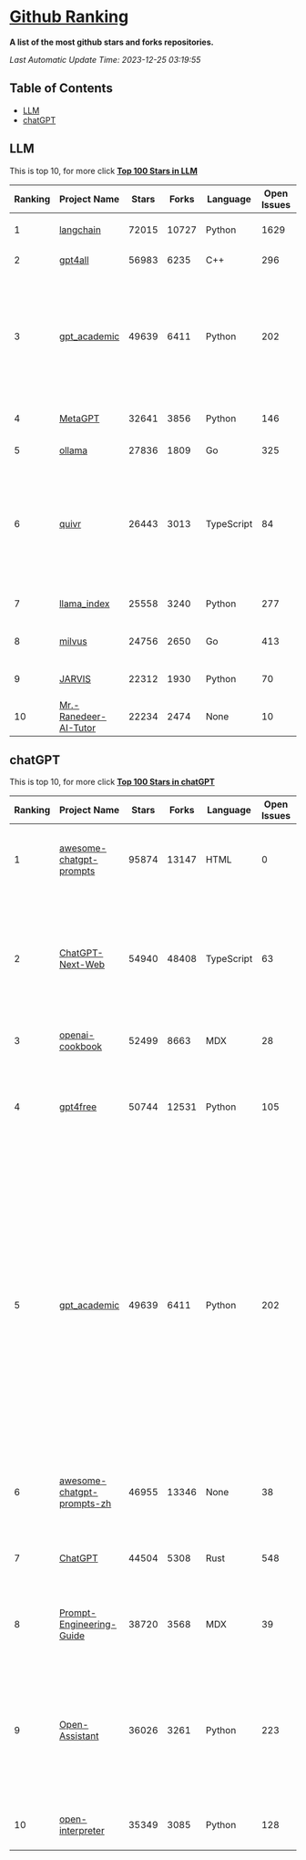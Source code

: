 [Github Ranking](./README.md)
==========

**A list of the most github stars and forks repositories.**

*Last Automatic Update Time: 2023-12-25 03:19:55*

## Table of Contents
 * [LLM](#LLM)
 * [chatGPT](#chatGPT)

## LLM

This is top 10, for more click **[Top 100 Stars in LLM](Top100/LLM.md)**

| Ranking | Project Name | Stars | Forks | Language | Open Issues | Description | Last Commit |
| ------- | ------------ | ----- | ----- | -------- | ----------- | ----------- | ----------- |
| 1 | [langchain](https://github.com/langchain-ai/langchain) | 72015 | 10727 | Python | 1629 | ⚡ Building applications with LLMs through composability ⚡ | 2023-12-25T02:36:28Z |
| 2 | [gpt4all](https://github.com/nomic-ai/gpt4all) | 56983 | 6235 | C++ | 296 | gpt4all: open-source LLM chatbots that you can run anywhere | 2023-12-22T00:26:33Z |
| 3 | [gpt_academic](https://github.com/binary-husky/gpt_academic) | 49639 | 6411 | Python | 202 | 为ChatGPT/GLM提供实用化交互界面，特别优化论文阅读/润色/写作体验，模块化设计，支持自定义快捷按钮&函数插件，支持Python和C++等项目剖析&自译解功能，PDF/LaTex论文翻译&总结功能，支持并行问询多种LLM模型，支持chatglm2等本地模型。兼容文心一言, moss, llama2, rwkv, claude2, 通义千问, 书生, 讯飞星火等。 | 2023-12-24T10:21:45Z |
| 4 | [MetaGPT](https://github.com/geekan/MetaGPT) | 32641 | 3856 | Python | 146 | 🌟 The Multi-Agent Framework: Given one line Requirement, return PRD, Design, Tasks, Repo | 2023-12-24T12:06:47Z |
| 5 | [ollama](https://github.com/jmorganca/ollama) | 27836 | 1809 | Go | 325 | Get up and running with Llama 2 and other large language models locally | 2023-12-25T01:02:50Z |
| 6 | [quivr](https://github.com/StanGirard/quivr) | 26443 | 3013 | TypeScript | 84 | Your GenAI Second Brain 🧠  A personal productivity assistant (RAG) ⚡️🤖 Chat with your docs (PDF, CSV, ...)  & apps using Langchain, GPT 3.5 / 4 turbo, Private, Anthropic, VertexAI, Ollama, LLMs, that you can share with users !  Local & Private alternative to OpenAI GPTs & ChatGPT powered by retrieval-augmented generation  | 2023-12-24T16:50:09Z |
| 7 | [llama_index](https://github.com/run-llama/llama_index) | 25558 | 3240 | Python | 277 | LlamaIndex (formerly GPT Index) is a data framework for your LLM applications | 2023-12-24T11:04:02Z |
| 8 | [milvus](https://github.com/milvus-io/milvus) | 24756 | 2650 | Go | 413 | A cloud-native vector database, storage for next generation AI applications | 2023-12-25T03:18:44Z |
| 9 | [JARVIS](https://github.com/microsoft/JARVIS) | 22312 | 1930 | Python | 70 | JARVIS, a system to connect LLMs with ML community. Paper: https://arxiv.org/pdf/2303.17580.pdf | 2023-12-04T10:58:34Z |
| 10 | [Mr.-Ranedeer-AI-Tutor](https://github.com/JushBJJ/Mr.-Ranedeer-AI-Tutor) | 22234 | 2474 | None | 10 | A GPT-4 AI Tutor Prompt for customizable personalized learning experiences. | 2023-11-18T21:18:14Z |


## chatGPT

This is top 10, for more click **[Top 100 Stars in chatGPT](Top100/chatGPT.md)**

| Ranking | Project Name | Stars | Forks | Language | Open Issues | Description | Last Commit |
| ------- | ------------ | ----- | ----- | -------- | ----------- | ----------- | ----------- |
| 1 | [awesome-chatgpt-prompts](https://github.com/f/awesome-chatgpt-prompts) | 95874 | 13147 | HTML | 0 | This repo includes ChatGPT prompt curation to use ChatGPT better. | 2023-12-12T06:28:47Z |
| 2 | [ChatGPT-Next-Web](https://github.com/ChatGPTNextWeb/ChatGPT-Next-Web) | 54940 | 48408 | TypeScript | 63 | A cross-platform ChatGPT/Gemini UI (Web / PWA / Linux / Win / MacOS). 一键拥有你自己的跨平台 ChatGPT/Gemini 应用。 | 2023-12-25T02:25:43Z |
| 3 | [openai-cookbook](https://github.com/openai/openai-cookbook) | 52499 | 8663 | MDX | 28 | Examples and guides for using the OpenAI API | 2023-12-24T16:55:16Z |
| 4 | [gpt4free](https://github.com/xtekky/gpt4free) | 50744 | 12531 | Python | 105 | The official gpt4free repository \| various collection of powerful language models | 2023-12-25T00:41:40Z |
| 5 | [gpt_academic](https://github.com/binary-husky/gpt_academic) | 49639 | 6411 | Python | 202 | 为ChatGPT/GLM提供实用化交互界面，特别优化论文阅读/润色/写作体验，模块化设计，支持自定义快捷按钮&函数插件，支持Python和C++等项目剖析&自译解功能，PDF/LaTex论文翻译&总结功能，支持并行问询多种LLM模型，支持chatglm2等本地模型。兼容文心一言, moss, llama2, rwkv, claude2, 通义千问, 书生, 讯飞星火等。 | 2023-12-24T10:21:45Z |
| 6 | [awesome-chatgpt-prompts-zh](https://github.com/PlexPt/awesome-chatgpt-prompts-zh) | 46955 | 13346 | None | 38 | ChatGPT 中文调教指南。各种场景使用指南。学习怎么让它听你的话。 | 2023-12-06T17:31:31Z |
| 7 | [ChatGPT](https://github.com/lencx/ChatGPT) | 44504 | 5308 | Rust | 548 | 🔮 ChatGPT Desktop Application (Mac, Windows and Linux) | 2023-12-20T03:20:35Z |
| 8 | [Prompt-Engineering-Guide](https://github.com/dair-ai/Prompt-Engineering-Guide) | 38720 | 3568 | MDX | 39 | 🐙 Guides, papers, lecture, notebooks and resources for prompt engineering | 2023-12-24T20:26:38Z |
| 9 | [Open-Assistant](https://github.com/LAION-AI/Open-Assistant) | 36026 | 3261 | Python | 223 | OpenAssistant is a chat-based assistant that understands tasks, can interact with third-party systems, and retrieve information dynamically to do so. | 2023-12-05T08:06:59Z |
| 10 | [open-interpreter](https://github.com/KillianLucas/open-interpreter) | 35349 | 3085 | Python | 128 | OpenAI's Code Interpreter in your terminal, running locally | 2023-12-24T20:55:40Z |

